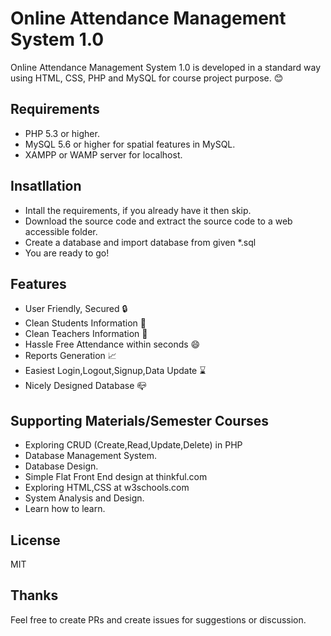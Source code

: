 # Online Attendance Management System 1.0
Online Attendance Management System 1.0 is developed in a standard way using  HTML, CSS, PHP and MySQL for course project purpose. :blush:
## Requirements
  - PHP 5.3 or higher.
  - MySQL 5.6 or higher for spatial features in MySQL.
  - XAMPP or WAMP server for localhost.
## Insatllation
 - Intall the requirements, if you already have it then skip.
 - Download the source code and extract the source code to a web accessible folder.
 - Create a database and import database from given \*.sql
 - You are ready to go!
 
## Features
- User Friendly, Secured :lock:
- Clean Students Information :boy:
- Clean Teachers Information :man:
- Hassle Free Attendance within seconds :smile:
- Reports Generation :chart_with_upwards_trend:
- Easiest Login,Logout,Signup,Data Update :hourglass:
- Nicely Designed Database :mailbox_closed:

## Supporting Materials/Semester Courses
- Exploring CRUD (Create,Read,Update,Delete) in PHP
- Database Management System.
- Database Design.
- Simple Flat Front End design at thinkful.com
- Exploring HTML,CSS at w3schools.com
- System Analysis and Design.
- Learn how to learn.  

## License
MIT  

## Thanks
Feel free to create PRs and create issues for suggestions or discussion.
